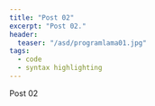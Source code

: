 ```yaml
---
title: "Post 02"
excerpt: "Post 02."
header:
  teaser: "/asd/programlama01.jpg"
tags: 
  - code
  - syntax highlighting
---
```


Post 02

